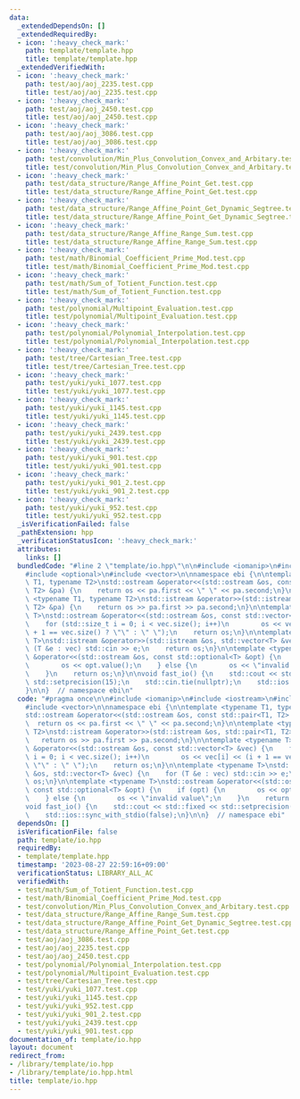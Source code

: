 ```yaml
---
data:
  _extendedDependsOn: []
  _extendedRequiredBy:
  - icon: ':heavy_check_mark:'
    path: template/template.hpp
    title: template/template.hpp
  _extendedVerifiedWith:
  - icon: ':heavy_check_mark:'
    path: test/aoj/aoj_2235.test.cpp
    title: test/aoj/aoj_2235.test.cpp
  - icon: ':heavy_check_mark:'
    path: test/aoj/aoj_2450.test.cpp
    title: test/aoj/aoj_2450.test.cpp
  - icon: ':heavy_check_mark:'
    path: test/aoj/aoj_3086.test.cpp
    title: test/aoj/aoj_3086.test.cpp
  - icon: ':heavy_check_mark:'
    path: test/convolution/Min_Plus_Convolution_Convex_and_Arbitary.test.cpp
    title: test/convolution/Min_Plus_Convolution_Convex_and_Arbitary.test.cpp
  - icon: ':heavy_check_mark:'
    path: test/data_structure/Range_Affine_Point_Get.test.cpp
    title: test/data_structure/Range_Affine_Point_Get.test.cpp
  - icon: ':heavy_check_mark:'
    path: test/data_structure/Range_Affine_Point_Get_Dynamic_Segtree.test.cpp
    title: test/data_structure/Range_Affine_Point_Get_Dynamic_Segtree.test.cpp
  - icon: ':heavy_check_mark:'
    path: test/data_structure/Range_Affine_Range_Sum.test.cpp
    title: test/data_structure/Range_Affine_Range_Sum.test.cpp
  - icon: ':heavy_check_mark:'
    path: test/math/Binomial_Coefficient_Prime_Mod.test.cpp
    title: test/math/Binomial_Coefficient_Prime_Mod.test.cpp
  - icon: ':heavy_check_mark:'
    path: test/math/Sum_of_Totient_Function.test.cpp
    title: test/math/Sum_of_Totient_Function.test.cpp
  - icon: ':heavy_check_mark:'
    path: test/polynomial/Multipoint_Evaluation.test.cpp
    title: test/polynomial/Multipoint_Evaluation.test.cpp
  - icon: ':heavy_check_mark:'
    path: test/polynomial/Polynomial_Interpolation.test.cpp
    title: test/polynomial/Polynomial_Interpolation.test.cpp
  - icon: ':heavy_check_mark:'
    path: test/tree/Cartesian_Tree.test.cpp
    title: test/tree/Cartesian_Tree.test.cpp
  - icon: ':heavy_check_mark:'
    path: test/yuki/yuki_1077.test.cpp
    title: test/yuki/yuki_1077.test.cpp
  - icon: ':heavy_check_mark:'
    path: test/yuki/yuki_1145.test.cpp
    title: test/yuki/yuki_1145.test.cpp
  - icon: ':heavy_check_mark:'
    path: test/yuki/yuki_2439.test.cpp
    title: test/yuki/yuki_2439.test.cpp
  - icon: ':heavy_check_mark:'
    path: test/yuki/yuki_901.test.cpp
    title: test/yuki/yuki_901.test.cpp
  - icon: ':heavy_check_mark:'
    path: test/yuki/yuki_901_2.test.cpp
    title: test/yuki/yuki_901_2.test.cpp
  - icon: ':heavy_check_mark:'
    path: test/yuki/yuki_952.test.cpp
    title: test/yuki/yuki_952.test.cpp
  _isVerificationFailed: false
  _pathExtension: hpp
  _verificationStatusIcon: ':heavy_check_mark:'
  attributes:
    links: []
  bundledCode: "#line 2 \"template/io.hpp\"\n\n#include <iomanip>\n#include <iostream>\n\
    #include <optional>\n#include <vector>\n\nnamespace ebi {\n\ntemplate <typename\
    \ T1, typename T2>\nstd::ostream &operator<<(std::ostream &os, const std::pair<T1,\
    \ T2> &pa) {\n    return os << pa.first << \" \" << pa.second;\n}\n\ntemplate\
    \ <typename T1, typename T2>\nstd::istream &operator>>(std::istream &os, std::pair<T1,\
    \ T2> &pa) {\n    return os >> pa.first >> pa.second;\n}\n\ntemplate <typename\
    \ T>\nstd::ostream &operator<<(std::ostream &os, const std::vector<T> &vec) {\n\
    \    for (std::size_t i = 0; i < vec.size(); i++)\n        os << vec[i] << (i\
    \ + 1 == vec.size() ? \"\" : \" \");\n    return os;\n}\n\ntemplate <typename\
    \ T>\nstd::istream &operator>>(std::istream &os, std::vector<T> &vec) {\n    for\
    \ (T &e : vec) std::cin >> e;\n    return os;\n}\n\ntemplate <typename T>\nstd::ostream\
    \ &operator<<(std::ostream &os, const std::optional<T> &opt) {\n    if (opt) {\n\
    \        os << opt.value();\n    } else {\n        os << \"invalid value\";\n\
    \    }\n    return os;\n}\n\nvoid fast_io() {\n    std::cout << std::fixed <<\
    \ std::setprecision(15);\n    std::cin.tie(nullptr);\n    std::ios::sync_with_stdio(false);\n\
    }\n\n}  // namespace ebi\n"
  code: "#pragma once\n\n#include <iomanip>\n#include <iostream>\n#include <optional>\n\
    #include <vector>\n\nnamespace ebi {\n\ntemplate <typename T1, typename T2>\n\
    std::ostream &operator<<(std::ostream &os, const std::pair<T1, T2> &pa) {\n  \
    \  return os << pa.first << \" \" << pa.second;\n}\n\ntemplate <typename T1, typename\
    \ T2>\nstd::istream &operator>>(std::istream &os, std::pair<T1, T2> &pa) {\n \
    \   return os >> pa.first >> pa.second;\n}\n\ntemplate <typename T>\nstd::ostream\
    \ &operator<<(std::ostream &os, const std::vector<T> &vec) {\n    for (std::size_t\
    \ i = 0; i < vec.size(); i++)\n        os << vec[i] << (i + 1 == vec.size() ?\
    \ \"\" : \" \");\n    return os;\n}\n\ntemplate <typename T>\nstd::istream &operator>>(std::istream\
    \ &os, std::vector<T> &vec) {\n    for (T &e : vec) std::cin >> e;\n    return\
    \ os;\n}\n\ntemplate <typename T>\nstd::ostream &operator<<(std::ostream &os,\
    \ const std::optional<T> &opt) {\n    if (opt) {\n        os << opt.value();\n\
    \    } else {\n        os << \"invalid value\";\n    }\n    return os;\n}\n\n\
    void fast_io() {\n    std::cout << std::fixed << std::setprecision(15);\n    std::cin.tie(nullptr);\n\
    \    std::ios::sync_with_stdio(false);\n}\n\n}  // namespace ebi"
  dependsOn: []
  isVerificationFile: false
  path: template/io.hpp
  requiredBy:
  - template/template.hpp
  timestamp: '2023-08-27 22:59:16+09:00'
  verificationStatus: LIBRARY_ALL_AC
  verifiedWith:
  - test/math/Sum_of_Totient_Function.test.cpp
  - test/math/Binomial_Coefficient_Prime_Mod.test.cpp
  - test/convolution/Min_Plus_Convolution_Convex_and_Arbitary.test.cpp
  - test/data_structure/Range_Affine_Range_Sum.test.cpp
  - test/data_structure/Range_Affine_Point_Get_Dynamic_Segtree.test.cpp
  - test/data_structure/Range_Affine_Point_Get.test.cpp
  - test/aoj/aoj_3086.test.cpp
  - test/aoj/aoj_2235.test.cpp
  - test/aoj/aoj_2450.test.cpp
  - test/polynomial/Polynomial_Interpolation.test.cpp
  - test/polynomial/Multipoint_Evaluation.test.cpp
  - test/tree/Cartesian_Tree.test.cpp
  - test/yuki/yuki_1077.test.cpp
  - test/yuki/yuki_1145.test.cpp
  - test/yuki/yuki_952.test.cpp
  - test/yuki/yuki_901_2.test.cpp
  - test/yuki/yuki_2439.test.cpp
  - test/yuki/yuki_901.test.cpp
documentation_of: template/io.hpp
layout: document
redirect_from:
- /library/template/io.hpp
- /library/template/io.hpp.html
title: template/io.hpp
---
```

